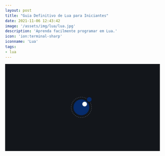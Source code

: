 ```yaml
---
layout: post
title: "Guia Definitivo de Lua para Iniciantes"
date: 2021-11-06 12:43:42
image: '/assets/img/lua/lua.jpg'
description: 'Aprenda facilmente programar em Lua.'
icon: 'ion:terminal-sharp'
iconname: 'Lua'
tags:
- lua
---
```


![Lua](/assets/img/lua/lua.jpg)

<script>
window.location.href = "https://terminalroot.com.br/lua";
</script>


